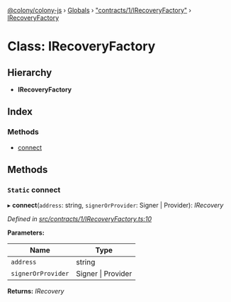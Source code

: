 [@colony/colony-js](../README.md) › [Globals](../globals.md) › ["contracts/1/IRecoveryFactory"](../modules/_contracts_1_irecoveryfactory_.md) › [IRecoveryFactory](_contracts_1_irecoveryfactory_.irecoveryfactory.md)

# Class: IRecoveryFactory

## Hierarchy

* **IRecoveryFactory**

## Index

### Methods

* [connect](_contracts_1_irecoveryfactory_.irecoveryfactory.md#static-connect)

## Methods

### `Static` connect

▸ **connect**(`address`: string, `signerOrProvider`: Signer | Provider): *IRecovery*

*Defined in [src/contracts/1/IRecoveryFactory.ts:10](https://github.com/JoinColony/colonyJS/blob/60b53ae/src/contracts/1/IRecoveryFactory.ts#L10)*

**Parameters:**

Name | Type |
------ | ------ |
`address` | string |
`signerOrProvider` | Signer &#124; Provider |

**Returns:** *IRecovery*
